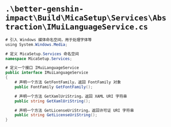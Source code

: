 # `.\better-genshin-impact\Build\MicaSetup\Services\Abstraction\IMuiLanguageService.cs`

```cs
# 引入 Windows 媒体命名空间，用于处理字体等
﻿using System.Windows.Media;

# 定义 MicaSetup.Services 命名空间
namespace MicaSetup.Services;

# 定义一个接口 IMuiLanguageService
public interface IMuiLanguageService
{
    # 声明一个方法 GetFontFamily，返回 FontFamily 对象
    public FontFamily GetFontFamily();

    # 声明一个方法 GetXamlUriString，返回 XAML URI 字符串
    public string GetXamlUriString();

    # 声明一个方法 GetLicenseUriString，返回许可证 URI 字符串
    public string GetLicenseUriString();
}
```